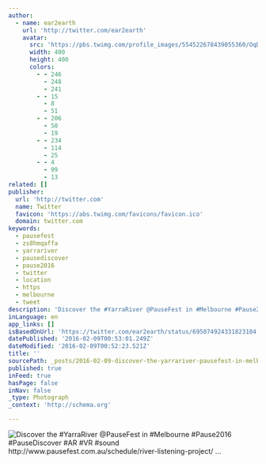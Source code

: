 ```yaml
---
author:
  - name: ear2earth
    url: 'http://twitter.com/ear2earth'
    avatar:
      src: 'https://pbs.twimg.com/profile_images/554522678439055360/OqDfFlaY_400x400.jpeg'
      width: 400
      height: 400
      colors:
        - - 246
          - 248
          - 241
        - - 15
          - 8
          - 51
        - - 206
          - 50
          - 19
        - - 234
          - 114
          - 25
        - - 4
          - 99
          - 13
related: []
publisher:
  url: 'http://twitter.com'
  name: Twitter
  favicon: 'https://abs.twimg.com/favicons/favicon.ico'
  domain: twitter.com
keywords:
  - pausefest
  - zs8hmqaffa
  - yarrariver
  - pausediscover
  - pause2016
  - twitter
  - location
  - https
  - melbourne
  - tweet
description: 'Discover the #YarraRiver @PauseFest in #Melbourne #Pause2016 #PauseDiscover #AR #VR #sound http://www.pausefest.com.au/schedule/river-listening-project/ ...'
inLanguage: en
app_links: []
isBasedOnUrl: 'https://twitter.com/ear2earth/status/695074924331823104'
datePublished: '2016-02-09T00:53:01.249Z'
dateModified: '2016-02-09T00:52:23.521Z'
title: ''
sourcePath: _posts/2016-02-09-discover-the-yarrariver-pausefest-in-melbourne-pause2016.md
published: true
inFeed: true
hasPage: false
inNav: false
_type: Photograph
_context: 'http://schema.org'

---
```

![Discover the &num;YarraRiver &commat;PauseFest in &num;Melbourne &num;Pause2016 &num;PauseDiscover &num;AR &num;VR &num;sound http&colon;&sol;&sol;www&period;pausefest&period;com&period;au&sol;schedule&sol;river-listening-project&sol; &period;&period;&period;](https://pbs.twimg.com/media/CaVm7uoUEAErX9H.jpg:large)